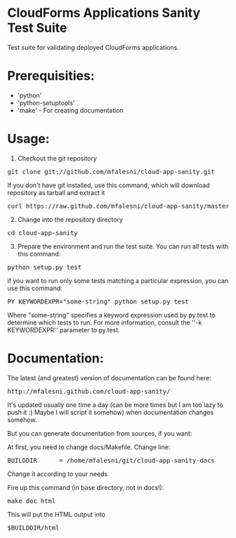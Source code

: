 CloudForms Applications Sanity Test Suite
================

Test suite for validating deployed CloudForms applications.

Prerequisities:
===============
* 'python'
* 'python-setuptools'
* 'make' - For creating documentation

Usage:
======

1. Checkout the git repository
<pre>
git clone git://github.com/mfalesni/cloud-app-sanity.git
</pre>
If you don't have git installed, use this command, which will download repository as tarball and extract it
<pre>
curl https://raw.github.com/mfalesni/cloud-app-sanity/master/tools/download_suite.sh | bash
</pre>
2. Change into the repository directory
<pre>
cd cloud-app-sanity
</pre>
3. Prepare the environment and run the test suite. You can run all tests with this command:
<pre>
python setup.py test
</pre>
if you want to run only some tests matching a particular expression, you can use this command:
<pre>
PY_KEYWORDEXPR="some-string" python setup.py test
</pre>
Where "some-string" specifies a keyword expression used by py.test to determine which tests to run.  For more information, consult the ''-k KEYWORDEXPR'' parameter to py.test.


Documentation:
==============

The latest (and greatest) version of documentation can be found here:
<pre>
http://mfalesni.github.com/cloud-app-sanity/
</pre>

It's updated usually one time a day (can be more times but I am too lazy to push it :) Maybe I will script it somehow) when documentation changes somehow.

But you can generate documentation from sources, if you want:

At first, you need to change docs/Makefile. Change line:
<pre>
BUILDDIR      = /home/mfalesni/git/cloud-app-sanity-docs
</pre>
Change it according to your needs

Fire up this command (in base directory, not in docs!):
<pre>
make doc_html
</pre>

This will put the HTML output into
<pre>
$BUILDDIR/html
</pre>
